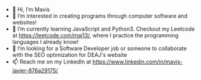 - 👋 Hi, I’m Mavis
- 👀 I’m interested in creating programs through computer software and websites!
- 🌱 I’m currently learning JavaScript and Python3. Checkout my Leetcode at https://leetcode.com/maj13/, where I practice the programming languages I already know!
- 💞️ I’m looking for a Software Developer job or someone to collaborate with the SEO optimization for DEAJ's website
- 📫 Reach me on my LinkedIn at https://www.linkedin.com/in/mavis-javier-876a29175/ 

<!---
mavis-javier/mavis-javier is a ✨ special ✨ repository because its `README.md` (this file) appears on your GitHub profile.
You can click the Preview link to take a look at your changes.
--->
